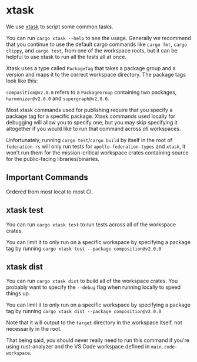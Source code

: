 # xtask

We use [xtask](https://github.com/matklad/cargo-xtask) to script some common tasks.

You can run `cargo xtask --help` to see the usage. Generally we recommend that you continue to use the default cargo
commands like `cargo fmt`, `cargo clippy`, and `cargo test`, from one of the workspace roots, but it can be helpful to
use xtask to run all the tests all at once.

Xtask uses a type called `PackageTag` that takes a package group and a version and maps it to the correct workspace
directory. The package tags look like this:

`composition@v2.0.0` refers to a `PackageGroup` containing two packages, `harmonizer@v2.0.0` and `supergraph@v2.0.0`.

Most xtask commands used for publishing require that you specify a package tag for a specific package. Xtask commands
used locally for debugging will allow you to specify one, but you may skip specifying it altogether if you would like to
run that command across _all_ workspaces.

Unfortunately, running `cargo test`/`cargo build` by itself in the root of `federation-rs` will only run tests
for `apollo-federation-types` and `xtask`, it won't run them for the mission-critical workspace crates containing source
for the public-facing libraries/binaries.

## Important Commands

Ordered from most local to most CI.

## xtask test

You can run `cargo xtask test` to run tests across all of the workspace crates.

You can limit it to only run on a specific workspace by specifying a package tag by
running `cargo xtask test --package composition@v2.0.0`

## xtask dist

You can run `cargo xtask dist` to build all of the workspace crates. You probably want to specify the `--debug` flag
when running locally to speed things up.

You can limit it to only run on a specific workspace by specifying a package tag by
running `cargo xtask dist --package composition@v2.0.0`

Note that it will output to the `target` directory in the workspace itself, not necessarily in the root.

That being said, you should never really need to run this command if you're using rust-analyzer and the VS Code
workspace defined in `main.code-workspace`.
